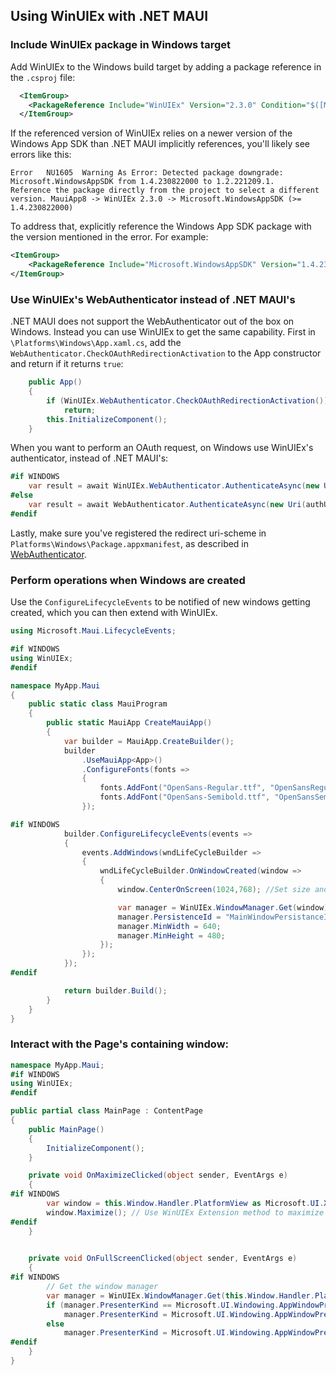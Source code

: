 ## Using WinUIEx with .NET MAUI

### Include WinUIEx package in Windows target

Add WinUIEx to the Windows build target by adding a package reference in the `.csproj` file:
```xml
  <ItemGroup>
    <PackageReference Include="WinUIEx" Version="2.3.0" Condition="$([MSBuild]::GetTargetPlatformIdentifier('$(TargetFramework)')) == 'windows'" />
  </ItemGroup>
```

If the referenced version of WinUIEx relies on a newer version of the Windows App SDK than .NET MAUI implicitly references, you'll likely see errors like this:
```
Error	NU1605	Warning As Error: Detected package downgrade: Microsoft.WindowsAppSDK from 1.4.230822000 to 1.2.221209.1.
Reference the package directly from the project to select a different version. MauiApp8 -> WinUIEx 2.3.0 -> Microsoft.WindowsAppSDK (>= 1.4.230822000) 
```
To address that, explicitly reference the Windows App SDK package with the version mentioned in the error. For example:
```xml
<ItemGroup>
    <PackageReference Include="Microsoft.WindowsAppSDK" Version="1.4.230822000" Condition="$([MSBuild]::GetTargetPlatformIdentifier('$(TargetFramework)')) == 'windows'" />
</ItemGroup>
```

### Use WinUIEx's WebAuthenticator instead of .NET MAUI's
.NET MAUI does not support the WebAuthenticator out of the box on Windows. Instead you can use WinUIEx to get the same capability.
First in `\Platforms\Windows\App.xaml.cs`, add the `WebAuthenticator.CheckOAuthRedirectionActivation` to the App constructor and return if it returns `true`:
```cs
    public App()
    {
        if (WinUIEx.WebAuthenticator.CheckOAuthRedirectionActivation())
            return;
        this.InitializeComponent();
    }
```
When you want to perform an OAuth request, on Windows use WinUIEx's authenticator, instead of .NET MAUI's:
```cs
#if WINDOWS
    var result = await WinUIEx.WebAuthenticator.AuthenticateAsync(new Uri(authUri), new Uri(redirectUri));
#else
    var result = await WebAuthenticator.AuthenticateAsync(new Uri(authUri), new Uri(redirectUri));
#endif
````
Lastly, make sure you've registered the redirect uri-scheme in `Platforms\Windows\Package.appxmanifest`, as described in [WebAuthenticator](WebAuthenticator.md).


### Perform operations when Windows are created

Use the `ConfigureLifecycleEvents` to be notified of new windows getting created, which you can then extend with WinUIEx.

```cs
using Microsoft.Maui.LifecycleEvents;

#if WINDOWS
using WinUIEx;
#endif

namespace MyApp.Maui
{
    public static class MauiProgram
    {
        public static MauiApp CreateMauiApp()
        {
            var builder = MauiApp.CreateBuilder();
            builder
                .UseMauiApp<App>()
                .ConfigureFonts(fonts =>
                {
                    fonts.AddFont("OpenSans-Regular.ttf", "OpenSansRegular");
                    fonts.AddFont("OpenSans-Semibold.ttf", "OpenSansSemibold");
                });

#if WINDOWS
            builder.ConfigureLifecycleEvents(events =>
            {
                events.AddWindows(wndLifeCycleBuilder =>
                {
                    wndLifeCycleBuilder.OnWindowCreated(window =>
                    {
                        window.CenterOnScreen(1024,768); //Set size and center on screen using WinUIEx extension method

                        var manager = WinUIEx.WindowManager.Get(window);
                        manager.PersistenceId = "MainWindowPersistanceId"; // Remember window position and size across runs
                        manager.MinWidth = 640;
                        manager.MinHeight = 480;
                    });
                });
            });
#endif

            return builder.Build();
        }
    }
}
```

### Interact with the Page's containing window:

```cs
namespace MyApp.Maui;
#if WINDOWS
using WinUIEx;
#endif

public partial class MainPage : ContentPage
{
    public MainPage()
    {
        InitializeComponent();
    }

    private void OnMaximizeClicked(object sender, EventArgs e)
    {
#if WINDOWS
        var window = this.Window.Handler.PlatformView as Microsoft.UI.Xaml.Window;
        window.Maximize(); // Use WinUIEx Extension method to maximize window
#endif
    }
    

    private void OnFullScreenClicked(object sender, EventArgs e)
    {
#if WINDOWS
        // Get the window manager
        var manager = WinUIEx.WindowManager.Get(this.Window.Handler.PlatformView as Microsoft.UI.Xaml.Window);
        if (manager.PresenterKind == Microsoft.UI.Windowing.AppWindowPresenterKind.Overlapped)
            manager.PresenterKind = Microsoft.UI.Windowing.AppWindowPresenterKind.FullScreen;
        else
            manager.PresenterKind = Microsoft.UI.Windowing.AppWindowPresenterKind.Overlapped;
#endif
    }
}
```
